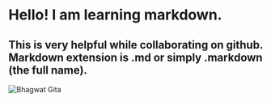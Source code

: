 # Hello! I am learning markdown. 
## This is very helpful while collaborating on github. Markdown extension is .md or simply .markdown (the full name).
![Bhagwat Gita](https://www.google.com/url?sa=i&url=https%3A%2F%2Fkrishnastore.com%2Flord-krishna-instructs-the-bhagavadgita-to-arjuna-h-krishna-1614.html&psig=AOvVaw17hDcaxs8TZPGrtRoiX25w&ust=1726860461228000&source=images&cd=vfe&opi=89978449&ved=0CBEQjRxqFwoTCOj7i9fez4gDFQAAAAAdAAAAABAE)
